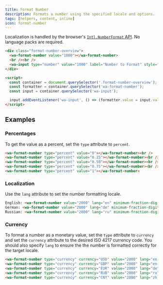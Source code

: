 ```yaml
---
title: Format Number
description: Formats a number using the specified locale and options.
tags: [helpers, content, inline]
icon: format-number
---
```


Localization is handled by the browser's [`Intl.NumberFormat` API](https://developer.mozilla.org/en-US/docs/Web/JavaScript/Reference/Global_Objects/Intl/NumberFormat/NumberFormat). No language packs are required.

```html {.example}
<div class="format-number-overview">
  <wa-format-number value="1000"></wa-format-number>
  <br /><br />
  <wa-input type="number" value="1000" label="Number to Format" style="max-width: 180px;"></wa-input>
</div>

<script>
  const container = document.querySelector('.format-number-overview');
  const formatter = container.querySelector('wa-format-number');
  const input = container.querySelector('wa-input');

  input.addEventListener('wa-input', () => (formatter.value = input.value || 0));
</script>
```

## Examples

### Percentages

To get the value as a percent, set the `type` attribute to `percent`.

```html {.example}
<wa-format-number type="percent" value="0"></wa-format-number><br />
<wa-format-number type="percent" value="0.25"></wa-format-number><br />
<wa-format-number type="percent" value="0.50"></wa-format-number><br />
<wa-format-number type="percent" value="0.75"></wa-format-number><br />
<wa-format-number type="percent" value="1"></wa-format-number>
```

### Localization

Use the `lang` attribute to set the number formatting locale.

```html {.example}
English: <wa-format-number value="2000" lang="en" minimum-fraction-digits="2"></wa-format-number><br />
German: <wa-format-number value="2000" lang="de" minimum-fraction-digits="2"></wa-format-number><br />
Russian: <wa-format-number value="2000" lang="ru" minimum-fraction-digits="2"></wa-format-number>
```

### Currency

To format a number as a monetary value, set the `type` attribute to `currency` and set the `currency` attribute to the desired ISO 4217 currency code. You should also specify `lang` to ensure the the number is formatted correctly for the target locale.

```html {.example}
<wa-format-number type="currency" currency="USD" value="2000" lang="en-US"></wa-format-number><br />
<wa-format-number type="currency" currency="GBP" value="2000" lang="en-GB"></wa-format-number><br />
<wa-format-number type="currency" currency="EUR" value="2000" lang="de"></wa-format-number><br />
<wa-format-number type="currency" currency="RUB" value="2000" lang="ru"></wa-format-number><br />
<wa-format-number type="currency" currency="CNY" value="2000" lang="zh-cn"></wa-format-number>
```
